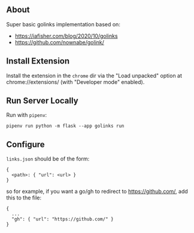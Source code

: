 ## About
Super basic golinks implementation based on:
- https://iafisher.com/blog/2020/10/golinks
- https://github.com/nownabe/golink/

## Install Extension
Install the extension in the `chrome` dir via the "Load unpacked" option at chrome://extensions/ (with "Developer mode" enabled).

## Run Server Locally
Run with `pipenv`:
```
pipenv run python -m flask --app golinks run
```

## Configure
`links.json` should be of the form:
```
{
  <path>: { "url": <url> }
}
```

so for example, if you want a go/gh to redirect to https://github.com/, add this to the file:
```
{
  ...
  "gh": { "url": "https://github.com/" }
}
```
